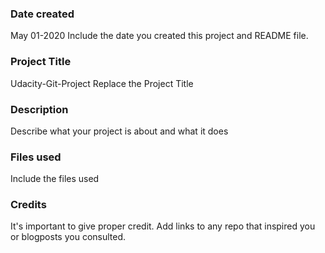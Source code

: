 ### Date created
May 01-2020
Include the date you created this project and README file.

### Project Title
Udacity-Git-Project
Replace the Project Title

### Description
Describe what your project is about and what it does

### Files used
Include the files used

### Credits
It's important to give proper credit. Add links to any repo that inspired you or blogposts you consulted.

